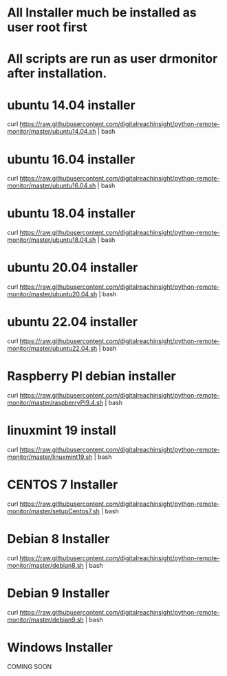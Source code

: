 # All Installer much be installed as user root first
# All scripts are run as user drmonitor after installation.

# ubuntu 14.04 installer

curl https://raw.githubusercontent.com/digitalreachinsight/python-remote-monitor/master/ubuntu14.04.sh | bash

# ubuntu 16.04 installer

curl https://raw.githubusercontent.com/digitalreachinsight/python-remote-monitor/master/ubuntu16.04.sh | bash

# ubuntu 18.04 installer

curl https://raw.githubusercontent.com/digitalreachinsight/python-remote-monitor/master/ubuntu18.04.sh | bash

# ubuntu 20.04 installer

curl https://raw.githubusercontent.com/digitalreachinsight/python-remote-monitor/master/ubuntu20.04.sh | bash

# ubuntu 22.04 installer

curl https://raw.githubusercontent.com/digitalreachinsight/python-remote-monitor/master/ubuntu22.04.sh | bash

# Raspberry PI debian installer

curl https://raw.githubusercontent.com/digitalreachinsight/python-remote-monitor/master/raspberryPI9.4.sh | bash

# linuxmint 19 install

curl https://raw.githubusercontent.com/digitalreachinsight/python-remote-monitor/master/linuxmint19.sh | bash

# CENTOS 7 Installer

curl https://raw.githubusercontent.com/digitalreachinsight/python-remote-monitor/master/setupCentos7.sh | bash

# Debian 8 Installer
curl https://raw.githubusercontent.com/digitalreachinsight/python-remote-monitor/master/debian8.sh | bash

# Debian 9 Installer
curl https://raw.githubusercontent.com/digitalreachinsight/python-remote-monitor/master/debian9.sh | bash

# Windows Installer
COMING SOON
